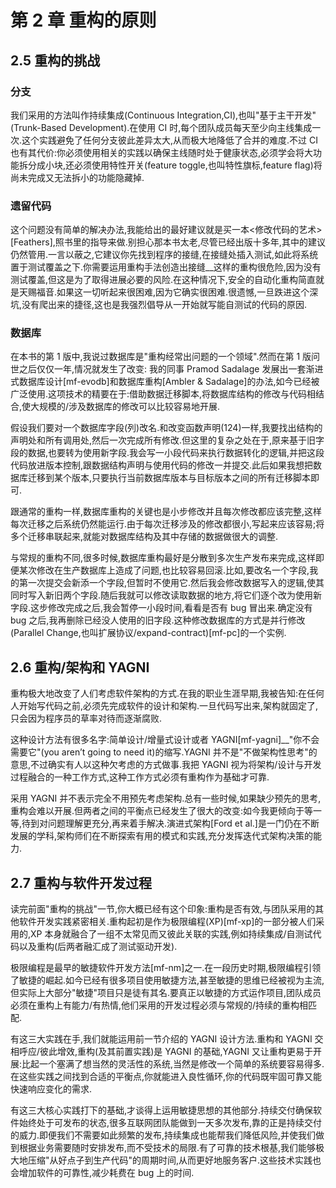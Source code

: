 # 第 2 章 重构的原则

## 2.5 重构的挑战

### 分支

我们采用的方法叫作持续集成(Continuous Integration,CI),也叫"基于主干开发"(Trunk-Based Development).在使用 CI 时,每个团队成员每天至少向主线集成一次.这个实践避免了任何分支彼此差异太大,从而极大地降低了合并的难度.不过 CI 也有其代价:你必须使用相关的实践以确保主线随时处于健康状态,必须学会将大功能拆分成小块,还必须使用特性开关(feature toggle,也叫特性旗标,feature flag)将尚未完成又无法拆小的功能隐藏掉.

### 遗留代码

这个问题没有简单的解决办法,我能给出的最好建议就是买一本<修改代码的艺术>[Feathers],照书里的指导来做.别担心那本书太老,尽管已经出版十多年,其中的建议仍然管用.一言以蔽之,它建议你先找到程序的接缝,在接缝处插入测试,如此将系统置于测试覆盖之下.你需要运用重构手法创造出接缝__这样的重构很危险,因为没有测试覆盖,但这是为了取得进展必要的风险.在这种情况下,安全的自动化重构简直就是天赐福音.如果这一切听起来很困难,因为它确实很困难.很遗憾,一旦跌进这个深坑,没有爬出来的捷径,这也是我强烈倡导从一开始就写能自测试的代码的原因.

### 数据库

在本书的第 1 版中,我说过数据库是"重构经常出问题的一个领域".然而在第 1 版问世之后仅仅一年,情况就发生了改变:
我的同事 Pramod Sadalage 发展出一套渐进式数据库设计[mf-evodb]和数据库重构[Ambler &amp; Sadalage]的办法,如今已经被广泛使用.这项技术的精要在于:借助数据迁移脚本,将数据库结构的修改与代码相结合,使大规模的/涉及数据库的修改可以比较容易地开展.

假设我们要对一个数据库字段(列)改名.和改变函数声明(124)一样,我要找出结构的声明处和所有调用处,然后一次完成所有修改.但这里的复杂之处在于,原来基于旧字段的数据,也要转为使用新字段.我会写一小段代码来执行数据转化的逻辑,并把这段代码放进版本控制,跟数据结构声明与使用代码的修改一并提交.此后如果我想把数据库迁移到某个版本,只要执行当前数据库版本与目标版本之间的所有迁移脚本即可.

跟通常的重构一样,数据库重构的关键也是小步修改并且每次修改都应该完整,这样每次迁移之后系统仍然能运行.由于每次迁移涉及的修改都很小,写起来应该容易;将多个迁移串联起来,就能对数据库结构及其中存储的数据做很大的调整.

与常规的重构不同,很多时候,数据库重构最好是分散到多次生产发布来完成,这样即便某次修改在生产数据库上造成了问题,也比较容易回滚.比如,要改名一个字段,我的第一次提交会新添一个字段,但暂时不使用它.然后我会修改数据写入的逻辑,使其同时写入新旧两个字段.随后我就可以修改读取数据的地方,将它们逐个改为使用新字段.这步修改完成之后,我会暂停一小段时间,看看是否有 bug 冒出来.确定没有 bug 之后,我再删除已经没人使用的旧字段.这种修改数据库的方式是并行修改(Parallel Change,也叫扩展协议/expand-contract)[mf-pc]的一个实例.

## 2.6 重构/架构和 YAGNI

重构极大地改变了人们考虑软件架构的方式.在我的职业生涯早期,我被告知:在任何人开始写代码之前,必须先完成软件的设计和架构.一旦代码写出来,架构就固定了,只会因为程序员的草率对待而逐渐腐败.

这种设计方法有很多名字:简单设计/增量式设计或者 YAGNI[mf-yagni]__"你不会需要它"(you arenʼt going to need it)的缩写.YAGNI 并不是"不做架构性思考"的意思,不过确实有人以这种欠考虑的方式做事.我把 YAGNI 视为将架构/设计与开发过程融合的一种工作方式,这种工作方式必须有重构作为基础才可靠.

采用 YAGNI 并不表示完全不用预先考虑架构.总有一些时候,如果缺少预先的思考,重构会难以开展.但两者之间的平衡点已经发生了很大的改变:如今我更倾向于等一等,待到对问题理解更充分,再来着手解决.演进式架构[Ford et al.]是一门仍在不断发展的学科,架构师们在不断探索有用的模式和实践,充分发挥迭代式架构决策的能力.

## 2.7 重构与软件开发过程

读完前面"重构的挑战"一节,你大概已经有这个印象:重构是否有效,与团队采用的其他软件开发实践紧密相关.重构起初是作为极限编程(XP)[mf-xp]的一部分被人们采用的,XP 本身就融合了一组不太常见而又彼此关联的实践,例如持续集成/自测试代码以及重构(后两者融汇成了测试驱动开发).

极限编程是最早的敏捷软件开发方法[mf-nm]之一.在一段历史时期,极限编程引领了敏捷的崛起.如今已经有很多项目使用敏捷方法,甚至敏捷的思维已经被视为主流,但实际上大部分"敏捷"项目只是徒有其名.要真正以敏捷的方式运作项目,团队成员必须在重构上有能力/有热情,他们采用的开发过程必须与常规的/持续的重构相匹配.

有这三大实践在手,我们就能运用前一节介绍的 YAGNI 设计方法.重构和 YAGNI 交相呼应/彼此增效,重构(及其前置实践)是 YAGNI 的基础,YAGNI 又让重构更易于开展:比起一个塞满了想当然的灵活性的系统,当然是修改一个简单的系统要容易得多.在这些实践之间找到合适的平衡点,你就能进入良性循环,你的代码既牢固可靠又能快速响应变化的需求.

有这三大核心实践打下的基础,才谈得上运用敏捷思想的其他部分.持续交付确保软件始终处于可发布的状态,很多互联网团队能做到一天多次发布,靠的正是持续交付的威力.即便我们不需要如此频繁的发布,持续集成也能帮我们降低风险,并使我们做到根据业务需要随时安排发布,而不受技术的局限.有了可靠的技术根基,我们能够极大地压缩"从好点子到生产代码"的周期时间,从而更好地服务客户.这些技术实践也会增加软件的可靠性,减少耗费在 bug 上的时间.
